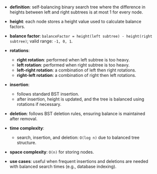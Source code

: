 - **definition**: self-balancing binary search tree where the difference in heights between left and right subtrees is at most 1 for every node.
- **height**: each node stores a height value used to calculate balance factors.
- **balance factor**: `balanceFactor = height(left subtree) - height(right subtree)`; valid range: `-1, 0, 1`.

- **rotations**:
  - **right rotation**: performed when left subtree is too heavy.
  - **left rotation**: performed when right subtree is too heavy.
  - **left-right rotation**: a combination of left then right rotations.
  - **right-left rotation**: a combination of right then left rotations.

- **insertion**:
  - follows standard BST insertion.
  - after insertion, height is updated, and the tree is balanced using rotations if necessary.

- **deletion**: follows BST deletion rules, ensuring balance is maintained after removal.

- **time complexity**:
  - search, insertion, and deletion: `O(log n)` due to balanced tree structure.
- **space complexity**: `O(n)` for storing nodes.

- **use cases**: useful when frequent insertions and deletions are needed with balanced search times (e.g., database indexing).